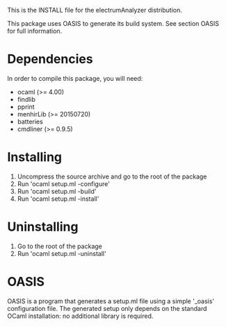 <!--- OASIS_START --->
<!--- DO NOT EDIT (digest: 3cdf190e3231e55171908a6a9d2ef4f4) --->

This is the INSTALL file for the electrumAnalyzer distribution.

This package uses OASIS to generate its build system. See section OASIS for
full information.

Dependencies
============

In order to compile this package, you will need:

* ocaml (>= 4.00)
* findlib
* pprint
* menhirLib (>= 20150720)
* batteries
* cmdliner (>= 0.9.5)

Installing
==========

1. Uncompress the source archive and go to the root of the package
2. Run 'ocaml setup.ml -configure'
3. Run 'ocaml setup.ml -build'
4. Run 'ocaml setup.ml -install'

Uninstalling
============

1. Go to the root of the package
2. Run 'ocaml setup.ml -uninstall'

OASIS
=====

OASIS is a program that generates a setup.ml file using a simple '_oasis'
configuration file. The generated setup only depends on the standard OCaml
installation: no additional library is required.

<!--- OASIS_STOP --->
